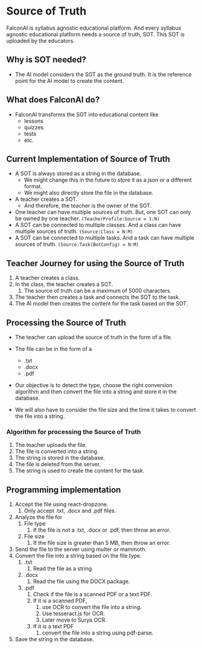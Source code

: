 # Source of Truth

FalconAI is syllabus agnostic educational platform. And every syllabus agnostic educational platform needs a source of truth, SOT. This SOT is uploaded by the educators.

## Why is SOT needed?

- The AI model considers the SOT as the ground truth. It is the reference point for the AI model to create the content.

## What does FalconAI do?

- FalconAI transforms the SOT into educational content like
  - lessons
  - quizzes
  - tests
  - etc.

## Current Implementation of Source of Truth

- A SOT is always stored as a string in the database.
  - We might change this in the future to store it as a json or a different format.
  - We might also directly store the file in the database.
- A teacher creates a SOT.
  - And therefore, the teacher is the owner of the SOT.
- One teacher can have multiple sources of truth. But, one SOT can only be owned by one teacher. `(TeacherProfile:Source = 1:N)`
- A SOT can be connected to multiple classes. And a class can have multiple sources of truth. `(Source:Class = N:M)`
- A SOT can be connected to multiple tasks. And a task can have multiple sources of truth. `(Source:Task(BotConfig) = N:M)`

## Teacher Journey for using the Source of Truth

1. A teacher creates a class.
2. In the class, the teacher creates a SOT.
   1. The source of truth can be a maximum of 5000 characters.
3. The teacher then creates a task and connects the SOT to the task.
4. The AI model then creates the content for the task based on the SOT.

## Processing the Source of Truth

- The teacher can upload the source of truth in the form of a file.
- The file can be in the form of a

  - .txt
  - .docx
  - .pdf

- Our objective is to detect the type, choose the right conversion algorithm and then convert the file into a string and store it in the database.
- We will also have to consider the file size and the time it takes to convert the file into a string.

### Algorithm for processing the Source of Truth

1. The teacher uploads the file.
2. The file is converted into a string.
3. The string is stored in the database.
4. The file is deleted from the server.
5. The string is used to create the content for the task.

## Programming implementation

1. Accept the file using react-dropzone.
   1. Only accept .txt, .docx and .pdf files.
2. Analyze the file for
   1. File type
      1. If the file is not a .txt, .docx or .pdf, then throw an error.
   2. File size
      1. If the file size is greater than 5 MB, then throw an error.
3. Send the file to the server using multer or mammoth.
4. Convert the file into a string based on the file type.
   1. .txt
      1. Read the file as a string.
   2. .docx
      1. Read the file using the DOCX package.
   3. .pdf
      1. Check if the file is a scanned PDF or a text PDF.
      2. If it is a scanned PDF,
         1. use OCR to convert the file into a string.
         2. Use tesseract.js for OCR.
         3. Later move to Surya OCR.
      3. If it is a text PDF
         1. convert the file into a string using pdf-parse.
5. Save the string in the database.

